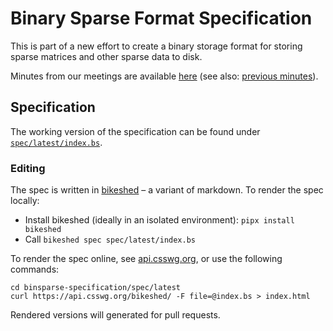 # Binary Sparse Format Specification
This is part of a new effort to create a binary storage format for storing sparse matrices and other sparse data to disk.

Minutes from our meetings are available [here](https://hackmd.io/0qzK4fJlQp-78t067yiYsA?view) (see also: [previous minutes](minutes)).

## Specification

The working version of the specification can be found under [`spec/latest/index.bs`](https://api.csswg.org/bikeshed/?url=https://raw.githubusercontent.com/GraphBLAS/binsparse-specification/main/spec/latest/index.bs). 

### Editing

The spec is written in [bikeshed](https://github.com/tabatkins/bikeshed) – a variant of markdown.
To render the spec locally:

* Install bikeshed (ideally in an isolated environment): `pipx install bikeshed`
* Call `bikeshed spec spec/latest/index.bs`

To render the spec online, see [api.csswg.org](https://api.csswg.org/bikeshed/),
or use the following commands:

```
cd binsparse-specification/spec/latest
curl https://api.csswg.org/bikeshed/ -F file=@index.bs > index.html
```

Rendered versions will generated for pull requests.
